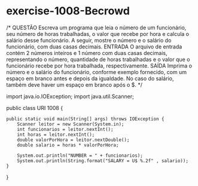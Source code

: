 # exercise-1008-Becrowd

/*
 QUESTÃO
 Escreva um programa que leia o número de um funcionário, seu número de 
 horas trabalhadas, o valor que recebe por hora e calcula o salário 
 desse funcionário. A seguir, mostre o número e o salário do funcionário, 
 com duas casas decimais.
 ENTRADA
 O arquivo de entrada contém 2 números inteiros e 1 número com duas casas 
 decimais, representando o número, quantidade de horas trabalhadas e o valor 
 que o funcionário recebe por hora trabalhada, respectivamente.
 SAÍDA
 Imprima o número e o salário do funcionário, conforme exemplo fornecido, 
 com um espaço em branco antes e depois da igualdade. No caso do salário, 
 também deve haver um espaço em branco após o $.
*/

import java.io.IOException;
import java.util.Scanner;

public class URI 1008 {
	
	public static void main(String[] args) throws IOException {
        Scanner leitor = new Scanner(System.in);
        int funcionarios = leitor.nextInt();
        int horas = leitor.nextInt();
        double valorPorHora = leitor.nextDouble();
        double salario = horas * valorPorHora;
        
        System.out.println("NUMBER = " + funcionarios);
        System.out.println(String.format("SALARY = U$ %.2f" , salario));
    }
	
}
